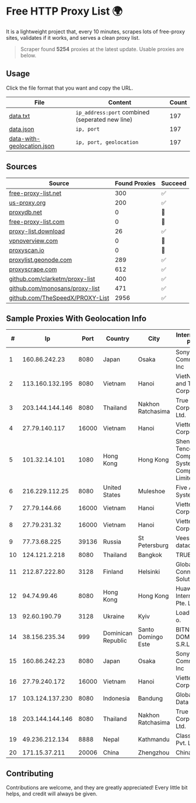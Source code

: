 
# Free HTTP Proxy List 🌍

It is a lightweight project that, every 10 minutes, scrapes lots of free-proxy sites, validates if it works, and serves a clean proxy list.


> Scraper found **5254** proxies at the latest update. Usable proxies are below.

## Usage

Click the file format that you want and copy the URL.


|File|Content|Count|
|----|-------|-----|
|[data.txt](https://raw.githubusercontent.com/themiralay/Proxy-List-World/master/data.txt)|`ip_address:port` combined (seperated new line)|197|
|[data.json](https://raw.githubusercontent.com/themiralay/Proxy-List-World/master/data.json)|`ip, port`|197|
|[data-with-geolocation.json](https://raw.githubusercontent.com/themiralay/Proxy-List-World/master/data-with-geolocation.json)|`ip, port, geolocation`|197|

## Sources

|Source|Found Proxies|Succeed|
|------|-------------|-------|
|[free-proxy-list.net](https://free-proxy-list.net)|300|✅|
|[us-proxy.org](https://www.us-proxy.org)|200|✅|
|[proxydb.net](http://proxydb.net)|0|🚫|
|[free-proxy-list.com](https://free-proxy-list.com/?page=&port=&type%5B%5D=http&type%5B%5D=https&up_time=0&search=Search)|0|🚫|
|[proxy-list.download](https://www.proxy-list.download/HTTP)|26|✅|
|[vpnoverview.com](https://vpnoverview.com/privacy/anonymous-browsing/free-proxy-servers)|0|🚫|
|[proxyscan.io](https://www.proxyscan.io)|0|🚫|
|[proxylist.geonode.com](https://proxylist.geonode.com/api/proxy-list?limit=300&page=1&sort_by=lastChecked&sort_type=desc&protocols=http,https)|289|✅|
|[proxyscrape.com](https://api.proxyscrape.com/v2/?request=displayproxies&protocol=http&timeout=10000&country=all&ssl=all&anonymity=all)|612|✅|
|[github.com/clarketm/proxy-list](https://raw.githubusercontent.com/clarketm/proxy-list/master/proxy-list-raw.txt)|400|✅|
|[github.com/monosans/proxy-list](https://raw.githubusercontent.com/monosans/proxy-list/main/proxies/http.txt)|471|✅|
|[github.com/TheSpeedX/PROXY-List](https://raw.githubusercontent.com/TheSpeedX/PROXY-List/master/http.txt)|2956|✅|


## Sample Proxies With Geolocation Info

|#|Ip|Port|Country|City|Internet Service Provider|
|-|--|----|-------|----|-------------------------|
|1|160.86.242.23|8080|Japan|Osaka|Sony Network Communications Inc|
|2|113.160.132.195|8080|Vietnam|Hanoi|VietNam Post and Telecom Corporation|
|3|203.144.144.146|8080|Thailand|Nakhon Ratchasima|True Internet Corporation CO. Ltd.|
|4|27.79.140.117|16000|Vietnam|Hanoi|Viettel Corporation|
|5|101.32.14.101|1080|Hong Kong|Hong Kong|Shenzhen Tencent Computer Systems Company Limited|
|6|216.229.112.25|8080|United States|Muleshoe|Five Area Systems, LLC|
|7|27.79.144.66|16000|Vietnam|Hanoi|Viettel Corporation|
|8|27.79.231.32|16000|Vietnam|Hanoi|Viettel Corporation|
|9|77.73.68.225|39136|Russia|St Petersburg|Veesp datacenter|
|10|124.121.2.218|8080|Thailand|Bangkok|TRUEBB|
|11|212.87.222.80|3128|Finland|Helsinki|Global Connectivity Solutions LLP|
|12|94.74.99.46|8080|Hong Kong|Hong Kong|Huawei International Pte. LTD|
|13|92.60.190.79|3128|Ukraine|Kyiv|Load.me sp. z o. o.|
|14|38.156.235.34|999|Dominican Republic|Santo Domingo Este|BITNET DOMINICANA, S.R.L.|
|15|160.86.242.23|8080|Japan|Osaka|Sony Network Communications Inc|
|16|27.79.240.172|16000|Vietnam|Hanoi|Viettel Corporation|
|17|103.124.137.230|8080|Indonesia|Bandung|Global Media Data Prima|
|18|203.144.144.146|8080|Thailand|Nakhon Ratchasima|True Internet Corporation CO. Ltd.|
|19|49.236.212.134|8888|Nepal|Kathmandu|Classic Tech Pvt. Ltd|
|20|171.15.37.211|20006|China|Zhengzhou|China Telecom|



## Contributing

Contributions are welcome, and they are greatly appreciated! Every
little bit helps, and credit will always be given.

